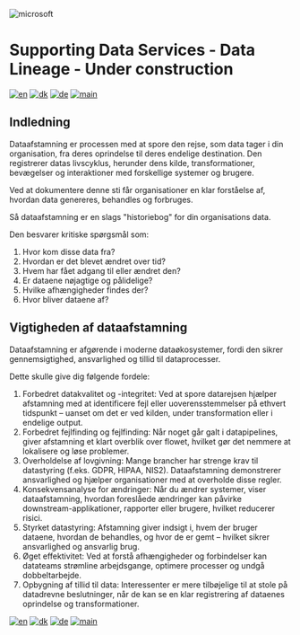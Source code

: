 ![microsoft](../images/microsoft.png)

# Supporting Data Services - Data Lineage - Under construction

[![en](https://img.shields.io/badge/lang-en-red.svg)](DataLineage.md)
[![dk](https://img.shields.io/badge/lang-dk-green.svg)](DataLineage-da.md)
[![de](https://img.shields.io/badge/lang-de-yellow.svg)](DataLineage-de.md)
[![main](https://img.shields.io/badge/main-document-blue.svg)](../../README.md)

## Indledning

Dataafstamning er processen med at spore den rejse, som data tager i din organisation, fra deres oprindelse til deres endelige destination.
Den registrerer datas livscyklus, herunder dens kilde, transformationer, bevægelser og interaktioner med forskellige systemer og brugere. 

Ved at dokumentere denne sti får organisationer en klar forståelse af, hvordan data genereres, behandles og forbruges. 

Så dataafstamning er en slags "historiebog" for din organisations data. 

Den besvarer kritiske spørgsmål som:

1) Hvor kom disse data fra?
2) Hvordan er det blevet ændret over tid?
3) Hvem har fået adgang til eller ændret den?
4) Er dataene nøjagtige og pålidelige?
5) Hvilke afhængigheder findes der?
6) Hvor bliver dataene af?

## Vigtigheden af dataafstamning

Dataafstamning er afgørende i moderne dataøkosystemer, fordi den sikrer gennemsigtighed, ansvarlighed og tillid til dataprocesser.

Dette skulle give dig følgende fordele:

1) Forbedret datakvalitet og -integritet: Ved at spore datarejsen hjælper afstamning med at identificere fejl eller uoverensstemmelser på ethvert tidspunkt – uanset om det er ved kilden, under transformation eller i endelige output.
2) Forbedret fejlfinding og fejlfinding: Når noget går galt i datapipelines, giver afstamning et klart overblik over flowet, hvilket gør det nemmere at lokalisere og løse problemer.
3) Overholdelse af lovgivning: Mange brancher har strenge krav til datastyring (f.eks. GDPR, HIPAA, NIS2). Dataafstamning demonstrerer ansvarlighed og hjælper organisationer med at overholde disse regler.
4) Konsekvensanalyse for ændringer: Når du ændrer systemer, viser dataafstamning, hvordan foreslåede ændringer kan påvirke downstream-applikationer, rapporter eller brugere, hvilket reducerer risici.
5) Styrket datastyring: Afstamning giver indsigt i, hvem der bruger dataene, hvordan de behandles, og hvor de er gemt – hvilket sikrer ansvarlighed og ansvarlig brug.
6) Øget effektivitet: Ved at forstå afhængigheder og forbindelser kan datateams strømline arbejdsgange, optimere processer og undgå dobbeltarbejde.
7) Opbygning af tillid til data: Interessenter er mere tilbøjelige til at stole på datadrevne beslutninger, når de kan se en klar registrering af dataenes oprindelse og transformationer.



[![en](https://img.shields.io/badge/lang-en-red.svg)](DataLineage.md)
[![dk](https://img.shields.io/badge/lang-dk-green.svg)](DataLineage-da.md)
[![de](https://img.shields.io/badge/lang-de-yellow.svg)](DataLineage-de.md)
[![main](https://img.shields.io/badge/main-document-blue.svg)](../../README.md)
